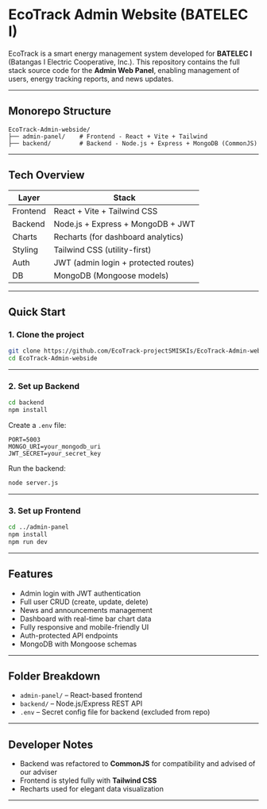#  EcoTrack Admin Website (BATELEC I)

EcoTrack is a smart energy management system developed for **BATELEC I** (Batangas I Electric Cooperative, Inc.). This repository contains the full stack source code for the **Admin Web Panel**, enabling management of users, energy tracking reports, and news updates.

---

##  Monorepo Structure

```
EcoTrack-Admin-webside/
├── admin-panel/    # Frontend - React + Vite + Tailwind
├── backend/        # Backend - Node.js + Express + MongoDB (CommonJS)
```

---

##  Tech Overview

| Layer      | Stack                                         |
|------------|-----------------------------------------------|
| Frontend   | React + Vite + Tailwind CSS                   |
| Backend    | Node.js + Express + MongoDB + JWT             |
| Charts     | Recharts (for dashboard analytics)            |
| Styling    | Tailwind CSS (utility-first)                  |
| Auth       | JWT (admin login + protected routes)          |
| DB         | MongoDB (Mongoose models)                     |

---

##  Quick Start

### 1. Clone the project

```bash
git clone https://github.com/EcoTrack-projectSMISKIs/EcoTrack-Admin-webside.git
cd EcoTrack-Admin-webside
```

---

### 2. Set up Backend

```bash
cd backend
npm install
```

Create a `.env` file:

```env
PORT=5003
MONGO_URI=your_mongodb_uri
JWT_SECRET=your_secret_key
```

Run the backend:

```bash
node server.js
```

---

### 3. Set up Frontend

```bash
cd ../admin-panel
npm install
npm run dev
```

---

##  Features

-  Admin login with JWT authentication
-  Full user CRUD (create, update, delete)
-  News and announcements management
-  Dashboard with real-time bar chart data
-  Fully responsive and mobile-friendly UI
-  Auth-protected API endpoints
-  MongoDB with Mongoose schemas

---

##  Folder Breakdown

- `admin-panel/` – React-based frontend
- `backend/` – Node.js/Express REST API
- `.env` – Secret config file for backend (excluded from repo)

---

##  Developer Notes

- Backend was refactored to **CommonJS** for compatibility and advised of our adviser
- Frontend is styled fully with **Tailwind CSS**
- Recharts used for elegant data visualization

---
